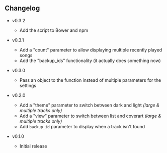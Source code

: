 ## Changelog

- v0.3.2
    - Add the script to Bower and npm

- v0.3.1
    - Add a "count" parameter to allow displaying multiple recently played songs
    - Add the "backup_ids" functionality (it actually does something now)

- v0.3.0
    - Pass an object to the function instead of multiple parameters for the settings

- v0.2.0
    - Add a "theme" parameter to switch between dark and light _(large & multiple tracks only)_
    - Add a "view" parameter to switch between list and coverart _(large & multiple tracks only)_
    - Add `backup_id` parameter to display when a track isn't found

- v0.1.0
    - Initial release
